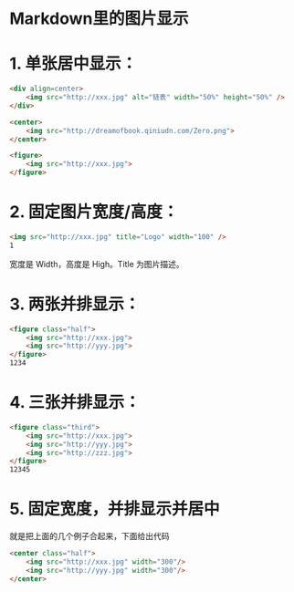 # Markdown里的图片显示

# 1. 单张居中显示：

```html
<div align=center>
    <img src="http://xxx.jpg" alt="链表" width="50%" height="50%" />
</div>

<center>
    <img src="http://dreamofbook.qiniudn.com/Zero.png">
</center>

<figure>
    <img src="http://xxx.jpg">
</figure> 
```

# 2. 固定图片宽度/高度：

```html
<img src="http://xxx.jpg" title="Logo" width="100" /> 
1
```

宽度是 Width，高度是 High。Title 为图片描述。

# 3. 两张并排显示：

```html
<figure class="half">
    <img src="http://xxx.jpg">
    <img src="http://yyy.jpg">
</figure>
1234
```

# 4. 三张并排显示：

```html
<figure class="third">
    <img src="http://xxx.jpg">
    <img src="http://yyy.jpg">
    <img src="http://zzz.jpg">
</figure>
12345
```

# 5. 固定宽度，并排显示并居中

就是把上面的几个例子合起来，下面给出代码

```html
<center class="half">
    <img src="http://xxx.jpg" width="300"/>
    <img src="http://yyy.jpg" width="300"/>
</center>
```